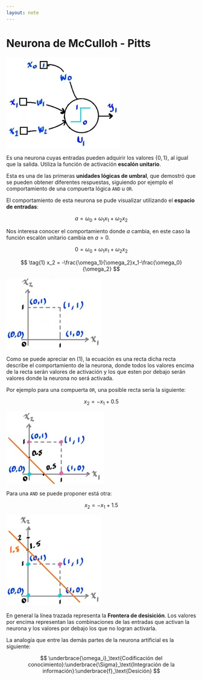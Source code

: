 ```yaml
---
layout: note
---
```


# Neurona de McCulloh - Pitts

![neurona McCulloh-Pitts](../../../img/neuronaMcCullochPitts.jpg)

Es una neurona cuyas entradas pueden adquirir los valores $\left\{0,1\right\}$, al igual que la salida. Utiliza la función de activación **escalón unitario**.

Esta es una de las primeras **unidades lógicas de umbral**, que demostró que se pueden obtener diferentes respuestas, siguiendo por ejemplo el comportamiento de una compuerta lógica `AND` u `OR`.

El comportamiento de esta neurona se pude visualizar utilizando el **espacio de entradas**:

$$
a = \omega_0 + \omega_1 x_1 + \omega_2 x_2
$$

Nos interesa conocer el comportamiento donde $a$ cambia, en este caso la función escalón unitario cambia en $a = 0$.

$$
0 = \omega_0 + \omega_1 x_1 + \omega_2 x_2
$$

$$
\tag{1}
x_2 = -\frac{\omega_1}{\omega_2}x_1-\frac{\omega_0}{\omega_2}
$$

![img espacioEntradasMcCullochPitts jpg](../../../img/espacioEntradasMcCullochPitts.jpg)

Como se puede apreciar en $(1)$, la ecuación es una recta dicha recta describe el comportamiento de la neurona, donde todos los valores encima de la recta serán valores de activación y los que esten por debajo serán valores donde la neurona no será activada.

Por ejemplo para una compuerta `OR`, una posible recta sería la siguiente:

$$
x_2 = -x_1 + 0.5
$$

![img espacioEntradasORMcCullochPitts jpg](../../../img/espacioEntradasORMcCullochPitts.jpg)

Para una `AND` se puede proponer está otra:

$$
x_2 = -x_1 + 1.5
$$

![img espacioEntradasANDMcCullochPitts jpg](../../../img/espacioEntradasANDMcCullochPitts.jpg)

En general la línea trazada representa la **Frontera de desisición**. Los valores por encima representan las combinaciones de las entradas que activan la neurona y los valores por debajo los que no logran activarla.

La analogía que entre las demás partes de la neurona artificial es la siguiente:

$$
\underbrace{\omega_i}_\text{Codificación del conocimiento}:\underbrace{\Sigma}_\text{Integración de la información}:\underbrace{f}_\text{Desición}
$$

